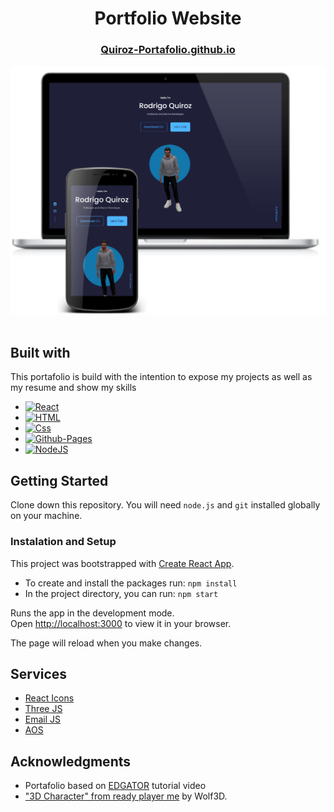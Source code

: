 <div align="center">
  <h1>
  Portfolio Website
  </h1>
  <h3>
   <a href="https://rodrigoquiroz09.github.io/Quiroz-Portafolio/" target="_blank">Quiroz-Portafolio.github.io</a>
  </h3>
</div>

<div align="center">
  <img alt="Demo" src="./images/Canvas.png" />
</div>

<br/>

## Built with

This portafolio is build with the intention to expose my projects as well as my resume and show my skills

- [![React][react.js]][react-url]
- [![HTML][html]][html-url]
- [![Css][css]][css-url]
- [![Github-Pages][github]][github-url]
- [![NodeJS][node]][node-url]

## Getting Started

Clone down this repository. You will need `node.js` and `git` installed globally on your machine.

### Instalation and Setup

This project was bootstrapped with [Create React App](https://github.com/facebook/create-react-app).

- To create and install the packages run: `npm install`
- In the project directory, you can run: `npm start`

Runs the app in the development mode.\
Open [http://localhost:3000](http://localhost:3000) to view it in your browser.

The page will reload when you make changes.

## Services

- [React Icons](https://react-icons.github.io/react-icons/search)
- [Three JS](https://threejs.org)
- [Email JS](https://www.emailjs.com)
- [AOS](https://michalsnik.github.io/aos/)

## Acknowledgments

- Portafolio based on [EDGATOR](https://www.youtube.com/watch?v=G-Cr00UYokU) tutorial video
- ["3D Character" from ready player me](https://readyplayer.me) by Wolf3D.

[node]: https://img.shields.io/badge/node.js-6DA55F?style=for-the-badge&logo=node.js&logoColor=white
[node-url]: https://nodejs.org/en/
[github]: https://img.shields.io/badge/GitHub-100000?style=for-the-badge&logo=github&logoColor=white
[github-url]: https://github.com
[react.js]: https://img.shields.io/badge/React-20232A?style=for-the-badge&logo=react&logoColor=61DAFB
[react-url]: https://reactjs.org/
[css]: https://img.shields.io/badge/CSS-239120?&style=for-the-badge&logo=css3&logoColor=white
[css-url]: https://developer.mozilla.org/en-US/docs/Web/CSS
[html]: https://img.shields.io/badge/HTML-239120?style=for-the-badge&logo=html5&logoColor=white
[html-url]: https://developer.mozilla.org/en-US/docs/Learn/Getting_started_with_the_web/HTML_basics
